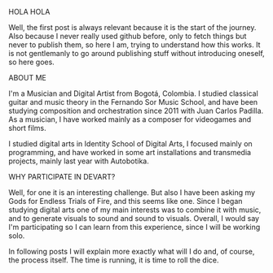 HOLA HOLA

Well, the first post is always relevant because it is the start of the journey. Also because I never really used github before, only to fetch things but never to publish them, so here I am, trying to understand how this works. It is not gentlemanly to go around publishing stuff without introducing oneself, so here goes.


ABOUT ME

I'm a Musician and Digital Artist from Bogotá, Colombia. I studied classical guitar and music theory in the Fernando Sor Music School, and have been studying composition and orchestration since 2011 with Juan Carlos Padilla. As a musician, I have worked mainly as a composer for videogames and short films.

I studied digital arts in Identity School of Digital Arts, I focused mainly on programming, and have worked in some art installations and transmedia projects, mainly last year with Autobotika.


WHY PARTICIPATE IN DEVART?

Well, for one it is an interesting challenge. But also I have been asking my Gods for Endless Trials of Fire, and this seems like one. Since I began studying digital arts one of my main interests was to combine it with music, and to generate visuals to sound and sound to visuals. Overall, I would say I'm participating so I can learn from this experience, since I will be working solo.


In following posts I will explain more exactly what will I do and, of course, the process itself. The time is running, it is time to roll the dice.
